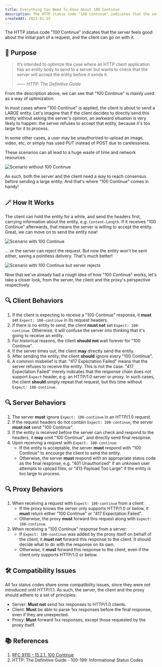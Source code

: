 ```yaml
---
title: Everything You Need To Know About 100 Continue
description: The HTTP status code "100 Continue" indicates that the server feels good about the initial part of a request, and the client can go on with it.
createdAt: 2023-01-15
---
```


The HTTP status code "100 Continue" indicates that the server feels good about the initial part of a request, and the client can go on with it.

## 📌 Purpose

> It’s intended to optimize the case where an HTTP client application has an entity body to send to a server but wants to check that the server will accept the entity before it sends it.
>
> _—— HTTP: The Definitive Guide_

From the description above, we can see that "100 Continue" is mainly used as a way of optimization.

In most cases where "100 Continue" is applied, the client is about to send a LARGE entity. Let's imagine that if the client decides to directly send this entity without asking the server's opinion, an awkward situation is very likely to happen: the server refuses to accept that entity, because it's too large for it to process.

In some other cases, a user may be unauthorized to upload an image, video, etc, or simply has used PUT instead of POST due to carelessness.

These scenarios can all lead to a huge waste of time and network resources.

![Scenario without 100 Continue](https://user-images.githubusercontent.com/78269445/212549192-29cd0fc5-02a9-4662-8823-38049f42dd45.png)

As such, both the server and the client need a way to reach consensus before sending a large entity. And that's where "100 Continue" comes in handy!

## 🪄 How It Works

The client can hold the entity for a while, and send the headers first, carrying information about the entity, e.g. `Content-Length`. If it receives "100 Continue" afterwards, that means the server is willing to accept the entity. Great, we can move on to send the entity now!

![Scenario with 100 Continue](https://user-images.githubusercontent.com/78269445/212549341-65f0ec6a-3201-43a1-9966-70a0c7bdad13.png)

... or the server can reject the request. But now the entity won't be sent either, saving a pointless delivery. That's much better!

![Scenario with 100 Continue but server rejects](https://user-images.githubusercontent.com/78269445/212549472-eb1cd1da-06f7-4892-bd3b-70fa5411658e.png)

Now that we've already had a rough idea of how "100 Continue" works, let's take a closer look, from the server, the client and the proxy's perspective respectively.

## 🔍 Client Behaviors

1. If the client is expecting to receive a "100 Continue" response, it **must** set `Expect: 100-continue` in its request headers.
2. If there is no entity to send, the client **must not** set `Expect: 100-continue`. Otherwise, it will confuse the server into thinking that it's going to receive an entity.
3. For historical reasons, the client **should not** wait forever for "100 Continue".
4. If the server times out, the client **may** directly send the entity.
5. After sending the entity, the client **should** ignore every "100 Continue".
6. A common misbelief is that: "417 Expectation Failed" means that the server refuses to receive the entity. This is not the case. "417 Expectation Failed" merely indicates that the response chain does not support `Expect` header, e.g. an HTTP/1.0 server or proxy. In such cases, the client **should** simply repeat that request, but this time without `Expect: 100-continue`.

## 🔍 Server Behaviors

1. The server **must** ignore `Expect: 100-continue` in an HTTP/1.0 request.
2. If the request headers do not contain `Expect: 100-continue`, the server **must not** send "100 Continue".
3. If the entity is received before the server can check and respond to the headers, it **may** omit "100 Continue", and directly send final resopnse.
4. Upon receiving a request with `Expect: 100-continue`:
   - If the entity is acceptable, the server **must** respond with "100 Continue" to encourge the client to send the entity.
   - Otherwise, the server **must** respond with an appropriate status code as the final response, e.g. "401 Unauthorized" if an unknown user attempts to upload files, or "413 Payload Too Large" if the entity is too large to process.

## 🔍 Proxy Behaviors

1. When receiving a request with `Expect: 100-continue` from a client:
   - If the proxy knows the server only supports HTTP/1.0 or below, it **must** return either "100 Continue" or "417 Expectation Failed".
   - Otherwise, the proxy **must** forward this request along with `Expect: 100-continue`.
2. When receiving a "100 Continue" response from a server:
   - If `Expect: 100-continue` was added by the proxy itself on behalf of the client, it **must not** forward this response to the client. It should decide what to do with the response on its own.
   - Otherwise, it **must** forward this response to the client, even if the client only supports HTTP/1.0 or below.

## 🛠️ Compatibility Issues

All 1xx status codes share some compatibility issues, since they were not introduced until HTTP/1.1. As such, the server, the client and the proxy should adhere to a set of principles:

- Server: **Must not** send 1xx responses to HTTP/1.0 clients.
- Client: **Must** be able to parse 1xx responses before the final response, even if they are unexpected.
- Proxy: **Must** forward 1xx responses, except those requested by the proxy itself.

## 📚 References

1. [RFC 9110 - 15.2.1. 100 Continue](https://www.rfc-editor.org/rfc/rfc9110#section-15.2.1)
2. HTTP: The Definitive Guide - 100-199: Informational Status Codes
